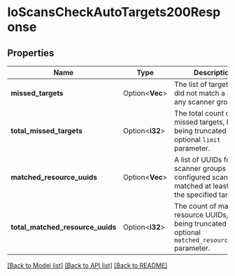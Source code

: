 # IoScansCheckAutoTargets200Response

## Properties

Name | Type | Description | Notes
------------ | ------------- | ------------- | -------------
**missed_targets** | Option<**Vec<String>**> | The list of targets that did not match a route in any scanner group. | [optional]
**total_missed_targets** | Option<**i32**> | The total count of missed targets, before being truncated by the optional `limit` parameter. | [optional]
**matched_resource_uuids** | Option<**Vec<String>**> | A list of UUIDs for scanner groups where configured scan routes matched at least one of the specified targets. | [optional]
**total_matched_resource_uuids** | Option<**i32**> | The count of matched resource UUIDs, before being truncated by the optional `matched_resource_limit` parameter. | [optional]

[[Back to Model list]](../README.md#documentation-for-models) [[Back to API list]](../README.md#documentation-for-api-endpoints) [[Back to README]](../README.md)


